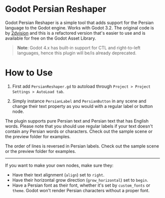 # Godot Persian Reshaper
Godot Persian Reshaper is a simple tool that adds support for the Persian language to the Godot engine. Works with Godot 3.2.
The original code is by [2dvision](https://github.com/2dvision) and this is a refactored version that's easier to use and is available for free on the Godot Asset Library.

> **Note**: Godot 4.x has built-in support for CTL and right-to-left languages, hence this plugin will be/is already deprecated.

# How to Use
1. First add `PersianReshaper.gd` to autoload through `Project > Project Settings > AutoLoad tab`.

2. Simply instance `PersianLabel` and `PersianButton` in any scene and change their text property as you would with a regular label or button node.

The plugin supports pure Persian text and Persian text that has English words. Please note that you should use regular labels if your text doesn't contain any Persian words or characters. Check out the sample scene or the preview folder for examples.

The order of lines is reversed in Persian labels. Check out the sample scene or the preview folder for examples.

***

If you want to make your own nodes, make sure they:
* Have their text alignment (`align`) set to `right`.
* Have their horizontal grow direction (`grow_horizontal`) set to `begin`.
* Have a Persian font as their font, whether it's set by `custom_fonts` or `theme`. Godot won't render Persian characters without a proper font.
